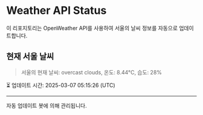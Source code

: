 
# Weather API Status

이 리포지토리는 OpenWeather API를 사용하여 서울의 날씨 정보를 자동으로 업데이트합니다.

## 현재 서울 날씨
> 서울의 현재 날씨: overcast clouds, 온도: 8.44°C, 습도: 28%

⏳ 업데이트 시간: 2025-03-07 05:15:26 (UTC)

---
자동 업데이트 봇에 의해 관리됩니다.
